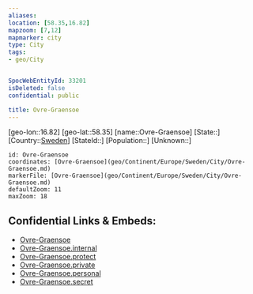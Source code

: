 ```yaml
---
aliases: 
location: [58.35,16.82]
mapzoom: [7,12] 
mapmarker: city 
type: City
tags:
- geo/City


SpocWebEntityId: 33201
isDeleted: false
confidential: public

title: Ovre-Graensoe
---
```

[geo-lon::16.82]
[geo-lat::58.35]
[name::Ovre-Graensoe]
[State::]
[Country::[Sweden](geo/Continent/Europe/Sweden.md)]
[StateId::]
[Population::]
[Unknown::]


```leaflet
id: Ovre-Graensoe
coordinates: [Ovre-Graensoe](geo/Continent/Europe/Sweden/City/Ovre-Graensoe.md)
markerFile: [Ovre-Graensoe](geo/Continent/Europe/Sweden/City/Ovre-Graensoe.md)
defaultZoom: 11 
maxZoom: 18
```


## Confidential Links & Embeds: 
- [Ovre-Graensoe](../../../../../../_public/geo/Continent/Europe/Sweden/City/Ovre-Graensoe.md) 
- [Ovre-Graensoe.internal](../../../../../../_internal/geo/Continent/Europe/Sweden/City/Ovre-Graensoe.internal.md) 
- [Ovre-Graensoe.protect](../../../../../../_protect/geo/Continent/Europe/Sweden/City/Ovre-Graensoe.protect.md) 
- [Ovre-Graensoe.private](../../../../../../_private/geo/Continent/Europe/Sweden/City/Ovre-Graensoe.private.md) 
- [Ovre-Graensoe.personal](../../../../../../_personal/geo/Continent/Europe/Sweden/City/Ovre-Graensoe.personal.md) 
- [Ovre-Graensoe.secret](../../../../../../_secret/geo/Continent/Europe/Sweden/City/Ovre-Graensoe.secret.md) 
